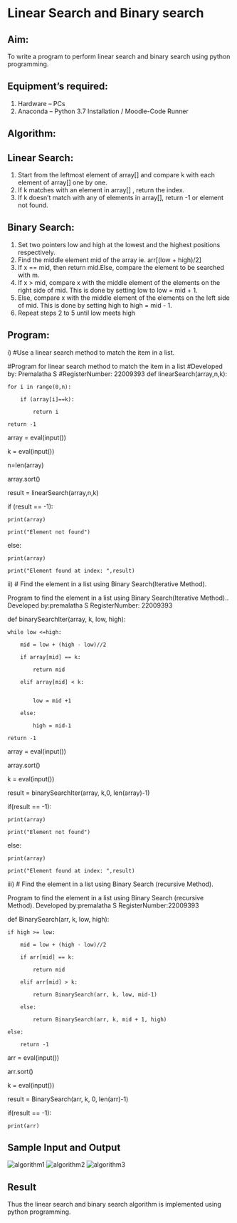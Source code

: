 # Linear Search and Binary search
## Aim:
To write a program to perform linear search and binary search using python programming.
## Equipment’s required:
1.	Hardware – PCs
2.	Anaconda – Python 3.7 Installation / Moodle-Code Runner
## Algorithm:
## Linear Search:
1.	Start from the leftmost element of array[] and compare k with each element of array[] one by one.
2.	If k matches with an element in array[] , return the index.
3.	If k doesn’t match with any of elements in array[], return -1 or element not found.
## Binary Search:
1.	Set two pointers low and high at the lowest and the highest positions respectively.
2.	Find the middle element mid of the array ie. arr[(low + high)/2]
3.	If x == mid, then return mid.Else, compare the element to be searched with m.
4.	If x > mid, compare x with the middle element of the elements on the right side of mid. This is done by setting low to low = mid + 1.
5.	Else, compare x with the middle element of the elements on the left side of mid. This is done by setting high to high = mid - 1.
6.	Repeat steps 2 to 5 until low meets high
## Program:
i)	#Use a linear search method to match the item in a list.

#Program for linear search method to match the item in a list
#Developed by: Premalatha S
#RegisterNumber: 22009393
def linearSearch(array,n,k):

    for i in range(0,n):
    
        if (array[i]==k):
        
            return i
            
    return -1
    
array = eval(input())

k = eval(input()) 

n=len(array)

array.sort()

result = linearSearch(array,n,k)

if (result == -1):

    print(array)
    
    print("Element not found")
    
else:

    print(array)
    
    print("Element found at index: ",result)



ii)	# Find the element in a list using Binary Search(Iterative Method).

Program to find the element in a list using Binary Search(Iterative Method)..
Developed by:premalatha S
RegisterNumber: 22009393

def binarySearchIter(array, k, low, high):

    while low <=high:
    
        mid = low + (high - low)//2
        
        if array[mid] == k:
        
            return mid
            
        elif array[mid] < k:
        
        
            low = mid +1
            
        else:
        
            high = mid-1
            
    return -1
    
array = eval(input())

array.sort()

k = eval(input())

result = binarySearchIter(array, k,0, len(array)-1)

if(result == -1):

    print(array)
    
    print("Element not found")
    
else:

    print(array)
    
    print("Element found at index: ",result)


iii)	# Find the element in a list using Binary Search (recursive Method).

Program to find the element in a list using Binary Search (recursive Method).
Developed by:premalatha S
RegisterNumber:22009393 

def BinarySearch(arr, k, low, high):

    if high >= low:
    
        mid = low + (high - low)//2
        
        if arr[mid] == k:
        
            return mid
            
        elif arr[mid] > k:
        
            return BinarySearch(arr, k, low, mid-1)
            
        else:
        
            return BinarySearch(arr, k, mid + 1, high)
            
    else:
    
        return -1
        
arr = eval(input())

arr.sort()

k = eval(input())

result = BinarySearch(arr, k, 0, len(arr)-1)

if(result == -1):

    print(arr)


## Sample Input and Output
![algorithm1](https://user-images.githubusercontent.com/120620842/214123918-25c6154a-8f5a-4ee3-bfe5-2736fbb42479.png)
![algorithm2](https://user-images.githubusercontent.com/120620842/214123959-0b90a120-a180-49bc-851d-6db537c414f4.png)
![algorithm3](https://user-images.githubusercontent.com/120620842/214123989-b1dba443-588b-42be-955d-b74a834c2193.png)

## Result
Thus the linear search and binary search algorithm is implemented using python programming.
